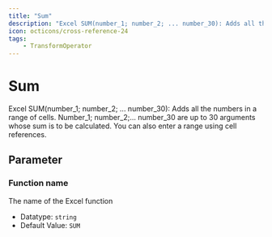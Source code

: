 ```yaml
---
title: "Sum"
description: "Excel SUM(number_1; number_2; ... number_30): Adds all the numbers in a range of cells. Number_1; number_2;... number_30 are up to 30 arguments whose sum is to be calculated. You can also enter a range using cell references."
icon: octicons/cross-reference-24
tags: 
    - TransformOperator
---
```

# Sum
<!-- This file was generated - DO NOT CHANGE IT MANUALLY -->



Excel SUM(number_1; number_2; ... number_30): Adds all the numbers in a range of cells. Number_1; number_2;... number_30 are up to 30 arguments whose sum is to be calculated. You can also enter a range using cell references.

## Parameter

### Function name

The name of the Excel function

- Datatype: `string`
- Default Value: `SUM`



